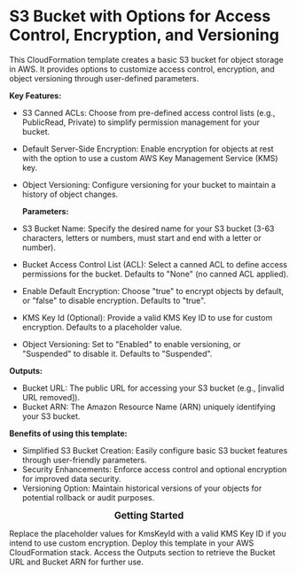 # S3 Bucket with Options for Access Control, Encryption, and Versioning

This CloudFormation template creates a basic S3 bucket for object storage in AWS. It provides options to customize access control, encryption, and object versioning through user-defined parameters.

**Key Features:**

* S3 Canned ACLs:
    Choose from pre-defined access control lists (e.g., PublicRead, Private) to simplify permission management for your bucket.
* Default Server-Side Encryption:
    Enable encryption for objects at rest with the option to use a custom AWS Key Management Service (KMS) key.
* Object Versioning: Configure versioning for your bucket to maintain a history of object changes.

  **Parameters:**

* S3 Bucket Name:
    Specify the desired name for your S3 bucket (3-63 characters, letters or numbers, must start and end with a letter or number).
* Bucket Access Control List (ACL):
    Select a canned ACL to define access permissions for the bucket. Defaults to "None" (no canned ACL applied).
* Enable Default Encryption: Choose "true" to encrypt objects by default, or "false" to disable encryption. Defaults to "true".
* KMS Key Id (Optional):
    Provide a valid KMS Key ID to use for custom encryption. Defaults to a placeholder value.
* Object Versioning:
    Set to "Enabled" to enable versioning, or "Suspended" to disable it. Defaults to "Suspended".

**Outputs:**

* Bucket URL:
    The public URL for accessing your S3 bucket (e.g., [invalid URL removed]).
* Bucket ARN:
    The Amazon Resource Name (ARN) uniquely identifying your S3 bucket.

**Benefits of using this template:**

* Simplified S3 Bucket Creation:
    Easily configure basic S3 bucket features through user-friendly parameters.
* Security Enhancements:
    Enforce access control and optional encryption for improved data security.
* Versioning Option:
    Maintain historical versions of your objects for potential rollback or audit purposes.

<p align="center"><b><big>Getting Started</big></b></p>

Replace the placeholder values for KmsKeyId with a valid KMS Key ID if you intend to use custom encryption.
Deploy this template in your AWS CloudFormation stack.
Access the Outputs section to retrieve the Bucket URL and Bucket ARN for further use.
